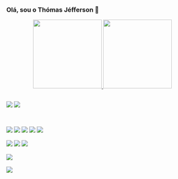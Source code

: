 ### Olá, sou o Thómas Jéfferson 👋

<div align="center">
  <a href="https://github.com/thomasjteixeira">
  <img height="180em" src="https://github-readme-stats.vercel.app/api?username=thomasjteixeira&show_icons=true&theme=midnight-purple&include_all_commits=true&count_private=true" />
  <img height="180em" src="https://github-readme-stats.vercel.app/api/top-langs/?username=thomasjteixeira&hide=Makefile,CMake,Batchfile&layout=compact&langs_count=7&theme=midnight-purple" />
</div>

<div style="display: inline_block"><br>

  <a href="https://www.linkedin.com/in/thomasjteixeira/"><img src="https://img.shields.io/badge/LinkedIn-0077B5?style=for-the-badge&logo=linkedin&logoColor=white"></a>
  <a href="mailto:thomasjteixeira@gmail.com"><img src="https://img.shields.io/badge/Gmail-D14836?style=for-the-badge&logo=gmail&logoColor=white"></a>
</div>

  ##
  
<div style="display: inline_block"><br>
  <img src="https://img.shields.io/badge/Java-ED8B00?style=for-the-badge&logo=java&logoColor=white">
  <img src="https://img.shields.io/badge/Spring-6DB33F?style=for-the-badge&logo=spring&logoColor=white">
  <img src="https://img.shields.io/badge/Ruby_on_Rails-CC0000?style=for-the-badge&logo=ruby-on-rails&logoColor=white">
  <img src="https://img.shields.io/badge/Node.js-43853D?style=for-the-badge&logo=node.js&logoColor=white">
  <img src="https://img.shields.io/badge/Express.js-404D59?style=for-the-badge">  
</div>
  
<div style="display: inline_block"><br>  
  <img src="https://img.shields.io/badge/MySQL-00000F?style=for-the-badge&logo=mysql&logoColor=white">
  <img src="https://img.shields.io/badge/PostgreSQL-316192?style=for-the-badge&logo=postgresql&logoColor=white">
  <img src="https://img.shields.io/badge/MongoDB-4EA94B?style=for-the-badge&logo=mongodb&logoColor=white">
</div>

<div style="display: inline_block"><br>  
  <img src="https://img.shields.io/badge/Heroku-430098?style=for-the-badge&logo=heroku&logoColor=white">
</div>

<div style="display: inline_block"><br>  
  <img src="https://img.shields.io/badge/Ubuntu-E95420?style=for-the-badge&logo=ubuntu&logoColor=white">
</div>
